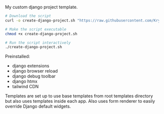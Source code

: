 My custom django project template.

```bash
# Download the script
curl -o create-django-project.sh "https://raw.githubusercontent.com/Krystofee/django_project_template/master/setup.sh"

# Make the script executable
chmod +x create-django-project.sh

# Run the script interactively
./create-django-project.sh
```

Preinstalled:
- django extensions
- django browser reload
- django debug toolbar
- django htmx
- tailwind CDN

Templates are set up to use base templates from root templates directory but also uses templates inside each app. Also uses form renderer to easily override Django default widgets.
